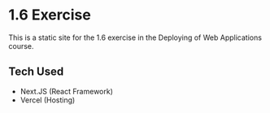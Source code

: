 # 1.6 Exercise

This is a static site for the 1.6 exercise in the Deploying of Web Applications course.

## Tech Used
- Next.JS (React Framework)
- Vercel (Hosting)